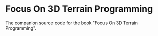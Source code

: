 # Focus On 3D Terrain Programming

The companion source code for the book "Focus On 3D Terrain Programming".
